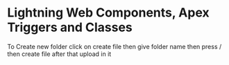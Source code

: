 # Lightning Web Components, Apex Triggers and Classes
To Create new folder click on create file then give folder name then press / then create file after that upload in it

